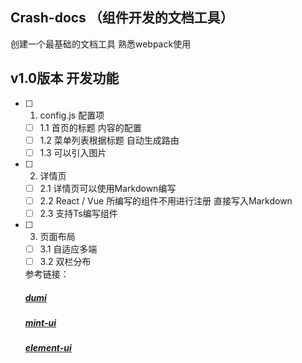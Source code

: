 ## Crash-docs （组件开发的文档工具）
创建一个最基础的文档工具 熟悉webpack使用

## v1.0版本 开发功能
- [ ] 1. config.js 配置项
  - [ ] 1.1 首页的标题 内容的配置 
  - [ ] 1.2 菜单列表根据标题 自动生成路由
  - [ ] 1.3 可以引入图片
- [ ] 2. 详情页
  - [ ] 2.1 详情页可以使用Markdown编写
  - [ ] 2.2 React / Vue 所编写的组件不用进行注册 直接写入Markdown
  - [ ] 2.3 支持Ts编写组件
- [ ] 3. 页面布局 
  - [ ] 3.1 自适应多端 
  - [ ] 3.2 双栏分布 
  
  参考链接：
  ##### [dumi](https://d.umijs.org/zh-CN)
  ##### [mint-ui](https://github.com/ElemeFE/mint-ui)
  ##### [element-ui](https://github.com/ElemeFE/element)
